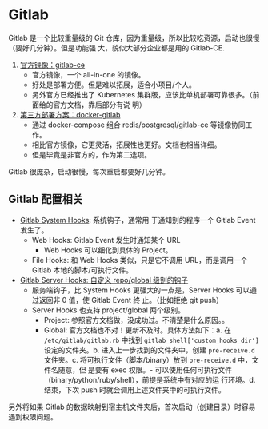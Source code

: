 # Gitlab

Gitlab 是一个比较重量级的 Git 仓库，因为重量级，所以比较吃资源，启动也很慢（要好几分钟）。但是功能强
大，貌似大部分企业都是用的 Gitlab-CE.

1. [官方镜像：gitlab-ce](https://docs.gitlab.com/omnibus/docker/#install-gitlab-using-docker-compose)
   - 官方镜像，一个 all-in-one 的镜像。
   - 好处是部署方便。但是难以拓展，适合小项目/个人。
   - 另外官方已经推出了 Kubernetes 集群版，应该比单机部署可靠很多。（前面给的官方文档，靠后部分有说
     明）
1. [第三方部署方案：docker-gitlab](https://github.com/sameersbn/docker-gitlab)
   - 通过 docker-compose 组合 redis/postgresql/gitlab-ce 等镜像协同工作。
   - 相比官方镜像，它更灵活，拓展性也更好。文档也相当详细。
   - 但是毕竟是非官方的，作为第二选项。

Gitlab 很庞杂，启动很慢，每次重启都要好几分钟。

## Gitlab 配置相关

- [Gitlab System Hooks](https://docs.gitlab.com/ee/system_hooks/system_hooks.html): 系统钩子，通常用
  于通知别的程序一个 Gitlab Event 发生了。
  - Web Hooks: Gitlab Event 发生时通知某个 URL
    - Web Hooks 可以细化到具体的 Project。
  - File Hooks: 和 Web Hooks 类似，只是它不调用 URL，而是调用一个 Gitlab 本地的脚本/可执行文件。
- [Gitlab Server Hooks: 自定义 repo/global 级别的钩子](https://docs.gitlab.com/ce/administration/server_hooks.html)
  - 服务端钩子，比 System Hooks 更强大的一点是，Server Hooks 可以通过返回非 0 值，使 Gitlab Event 终
    止。（比如拒绝 git push）
  - Server Hooks 也支持 project/global 两个级别。
    - Project: 参照官方文档做，没成功过。不清楚是什么原因。。
    - Global: 官方文档也不对！更新不及时。具体方法如下：a. 在 `/etc/gitlab/gitlab.rb` 中找到
      `gitlab_shell['custom_hooks_dir']` 设定的文件夹。b. 进入上一步找到的文件夹中，创建
      `pre-receive.d` 文件夹。c. 将可执行文件（脚本/binary）放到 `pre-receive.d` 中，文件名随意，但
      是要有 exec 权限。- 可以使用任何可执行文件（binary/python/ruby/shell），前提是系统中有对应的运
      行环境。d. 结束，下次 push 时就会调用上述文件夹中的可执行文件。

另外将如果 Gitlab 的数据映射到宿主机文件夹后，首次启动（创建目录）时容易遇到权限问题。
